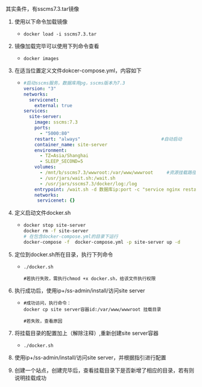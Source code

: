 其实条件，有sscms7.3.tar镜像

1. 使用以下命令加载镜像

   - ```shell
     docker load -i sscms7.3.tar
     ```

   

2. 镜像加载完毕可以使用下列命令查看

   - ```shell
     docker images
     ```



3. 在适当位置定义文件dokcer-compose.yml，内容如下

   - ```yaml
     #启动sscms服务，数据库用pg，sscms版本为7.3
     version: "3"
     networks:
       servicenet:
         external: true
     services: 
       site-server:
         image: sscms:7.3
         ports:
           - "5000:80"  
         restart: "always"								#自动启动
         container_name: site-server
         environment:
           - TZ=Asia/Shanghai
           - SLEEP_SECOND=5 
         volumes:  
           - /mnt/b/sscms7.3/wwwroot:/var/www/wwwroot     #资源挂载路径，第一次启动不要挂载
           - /usr/jars/wait.sh:/wait.sh
           - /usr/jars/sscms7.3/docker/log:/log
         entrypoint: /wait.sh -d 数据库ip:port -c "service nginx restart && cd /var/www && dotnet SSCMS.Web.dll"
         networks:
          servicenet: {}
     ```

4. 定义启动文件docker.sh

   - ```sh
     docker stop site-server
     docker rm -f site-server
     # 在包含docker-compose.yml的目录下运行
     docker-compose -f  docker-compose.yml -p site-server up -d
     ```

     

5. 定位到docker.sh所在目录，执行下列命令

   - ```shell
     ./docker.sh
     
     #若执行失败，需执行chmod +x docker.sh，给该文件执行权限
     ```

     

6. 执行成功后，使用ip+/ss-admin/install/访问site server

   - ```shell
     #成功访问，执行命令：
     docker cp site server容器id:/var/www/wwwroot 挂载目录
     
     #若失败，查看原因
     ```

   

7. 将挂载目录的配置加上（解除注释）,重新创建site server容器

   - ```
     ./docker.sh
     ```

     

8. 使用ip+/ss-admin/install/访问site server，并根据指引进行配置

   

9. 创建一个站点，创建完毕后，查看挂载目录下是否新增了相应的目录，若有则说明挂载成功

   

